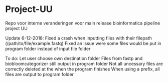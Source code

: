 # Project-UU
Repo voor interne veranderingen voor main release bioinformatica pipeline project UU

Update 6-12-2018:
Fixed a crash when inputting files with their filepath (/path/to/file/example.fastq)
Fixed an issue were some files would be put in program folder instead of input file folder

To do:
Let user choose own destination folder
Files from fastp and biobloomcategorizer still output in program folder
Not all uncessary files are correctly deleted at the when the program finishes
When using a prefix, all files are output to program folder
